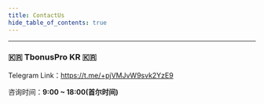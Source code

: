 ```yaml
---
title: ContactUs
hide_table_of_contents: true
---
```


---

### 🇰🇷 TbonusPro KR 🇰🇷

Telegram Link：https://t.me/+pjVMJvW9svk2YzE9

咨询时间：**9:00 ~ 18:00(首尔时间)**

